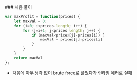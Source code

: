 ​### 처음 풀이
```js
var maxProfit = function(prices) {
    let maxVal = 0;
    for (i=0; i<prices.length; i++) {
        for (j=i+1; j<prices.length; j++) {
            if (maxVal<prices[j]-prices[i]) {
                maxVal = prices[j]-prices[i]
            }
        }
    }
    return maxVal
};
```
- 처음에 아무 생각 없이 brute force로 풀었다가 런타임 에러로 실패

